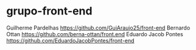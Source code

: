 # grupo-front-end
Guilherme Pardelhas https://github.com/GuiAraujo25/front-end
Bernardo Ottan  https://github.com/berna-ottan/front.end
Eduardo Jacob Pontes https://github.com/EduardoJacobPontes/front-end
